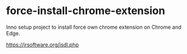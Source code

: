
# force-install-chrome-extension

Inno setup project to install force own chrome extension on Chrome and Edge.

https://jrsoftware.org/isdl.php